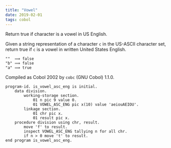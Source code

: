 ```yaml
---
title: "Vowel"
date: 2019-02-01
tags: cobol
---
```


Return true if character is a vowel in US English.

Given a string representation of a character `c` in the US-ASCII
character set, return true if `c` is a vowel in written United
States English.

```
""  ⟹ false
"b" ⟹ false
"a" ⟹ true
```

Compiled as Cobol 2002 by `cobc` (GNU Cobol) 1.1.0.

```cobol
program-id. is_vowel_asc_eng is initial.
    data division.
        working-storage section.
            01 n pic 9 value 0.
            01 VOWEL_ASC_ENG pic x(10) value 'aeiouAEIOU'.
        linkage section.
            01 chr pic x.
            01 result pic x.
    procedure division using chr, result.
        move 'f' to result.
        inspect VOWEL_ASC_ENG tallying n for all chr.
        if n > 0 move 't' to result.
end program is_vowel_asc_eng.
```
